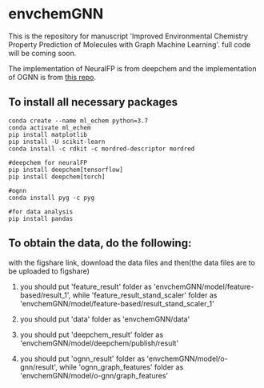 # envchemGNN

This is the repository for manuscript 'Improved Environmental Chemistry Property Prediction of Molecules with Graph Machine Learning'. full code will be coming soon.

The implementation of NeuralFP is from deepchem and the implementation of OGNN is from [this repo](https://github.com/O-GNN/O-GNN).

## To install all necessary packages

```
conda create --name ml_echem python=3.7
conda activate ml_echem
pip install matplotlib
pip install -U scikit-learn 
conda install -c rdkit -c mordred-descriptor mordred

#deepchem for neuralFP
pip install deepchem[tensorflow]
pip install deepchem[torch]

#ognn
conda install pyg -c pyg

#for data analysis
pip install pandas
```




## To obtain the data, do the following:

with the figshare link, download the data files and then(the data files are to be uploaded to figshare)

1. you should put 'feature_result' folder as 'envchemGNN/model/feature-based/result_1', while 'feature_result_stand_scaler' folder as 'envchemGNN/model/feature-based/result_stand_scaler_1'

2. you should put 'data' folder as 'envchemGNN/data'

3. you should put 'deepchem_result' folder as 'envchemGNN/model/deepchem/publish/result'

4. you should put 'ognn_result' folder as 'envchemGNN/model/o-gnn/result', while 'ognn_graph_features' folder as 'envchemGNN/model/o-gnn/graph_features'

